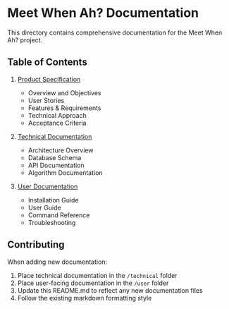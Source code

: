 # Meet When Ah? Documentation

This directory contains comprehensive documentation for the Meet When Ah? project.

## Table of Contents

1. [Product Specification](./product-spec.md)
   - Overview and Objectives
   - User Stories
   - Features & Requirements
   - Technical Approach
   - Acceptance Criteria

2. [Technical Documentation](./technical/README.md)
   - Architecture Overview
   - Database Schema
   - API Documentation
   - Algorithm Documentation

3. [User Documentation](./user/README.md)
   - Installation Guide
   - User Guide
   - Command Reference
   - Troubleshooting

## Contributing

When adding new documentation:
1. Place technical documentation in the `/technical` folder
2. Place user-facing documentation in the `/user` folder
3. Update this README.md to reflect any new documentation files
4. Follow the existing markdown formatting style 
